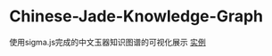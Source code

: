 # Chinese-Jade-Knowledge-Graph
使用sigma.js完成的中文玉器知识图谱的可视化展示
[实例](https://lhmdanchaofan.github.io/Chinese-Jade-Knowledge-Graph/test.html)

